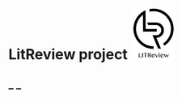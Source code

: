 # LitReview project ![Logo](https://github.com/maticha84/oc_p9_repository/blob/master/litreview/litapp/static/litapp/img/logo_small.png)

## _ _
